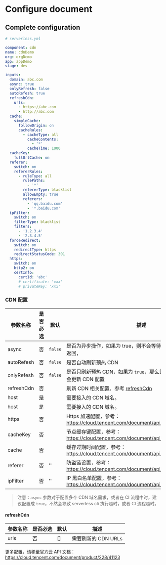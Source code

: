 # Configure document

## Complete configuration

```yml
# serverless.yml

component: cdn
name: cdnDemo
org: orgDemo
app: appDemo
stage: dev

inputs:
  domain: abc.com
  async: true
  onlyRefresh: false
  autoRefesh: true
  refreshCdn:
    urls:
      - https://abc.com
      - http://abc.com
  cache:
    simpleCache:
      followOrigin: on
      cacheRules:
        - cacheType: all
          cacheContents:
            - '*'
          cacheTime: 1000
  cacheKey:
    fullUrlCache: on
  referer:
    switch: on
    refererRules:
      - ruleType: all
        rulePaths:
          - '*'
        refererType: blacklist
        allowEmpty: true
        referers:
          - 'qq.baidu.com'
          - '*.baidu.com'
  ipFilter:
    switch: on
    filterType: blacklist
    filters:
      - '1.2.3.4'
      - '2.3.4.5'
  forceRedirect:
    switch: on
    redirectType: https
    redirectStatusCode: 301
  https:
    switch: on
    http2: on
    certInfo:
      certId: 'abc'
      # certificate: 'xxx'
      # privateKey: 'xxx'
```

### CDN 配置

| 参数名称   | 是否必选 | 默认    | 描述                                                                              |
| ---------- | -------- | ------- | --------------------------------------------------------------------------------- |
| async      | 否       | `false` | 是否为异步操作，如果为 true，则不会等待 CDN 创建或更新成功再返回，                |
| autoRefesh | 否       | `false` | 是否自动刷新预热 CDN                                                              |
| onlyRefesh | 否       | `false` | 是否只刷新预热 CDN，如果为 `true`，那么只进行刷新预热操作，不会更新 CDN 配置      |
| refreshCdn | 否       |         | 刷新 CDN 相关配置，参考 [refreshCdn](#refreshCdn)                                 |
| host       | 是       |         | 需要接入的 CDN 域名。                                                             |
| host       | 是       |         | 需要接入的 CDN 域名。                                                             |
| https      | 否       |         | Https 加速配置，参考：https://cloud.tencent.com/document/api/228/30987#Https      |
| cacheKey   | 否       |         | 节点缓存键配置，参考：https://cloud.tencent.com/document/api/228/30987#CacheKey   |
| cache      | 否       |         | 缓存过期时间配置，参考： https://cloud.tencent.com/document/api/228/30987#Cache   |
| referer    | 否       | ''      | 防盗链设置，参考： https://cloud.tencent.com/document/api/228/30987#Referer       |
| ipFilter   | 否       | ''      | IP 黑白名单配置，参考： https://cloud.tencent.com/document/api/228/30987#IpFilter |

> 注意：`async` 参数对于配置多个 CDN 域名需求，或者在 CI 流程中时，建议配置成 `true`，不然会导致 serverless cli 执行超时，或者 CI 流程超时。

#### refreshCdn

| 参数名称 | 是否必选 | 默认 | 描述                |
| -------- | -------- | ---- | ------------------- |
| urls     | 否       | []   | 需要刷新的 CDN URLs |

更多配置，请移至官方云 API 文档：https://cloud.tencent.com/document/product/228/41123

